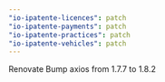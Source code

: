 ```yaml
---
"io-ipatente-licences": patch
"io-ipatente-payments": patch
"io-ipatente-practices": patch
"io-ipatente-vehicles": patch
---
```


Renovate Bump axios from 1.7.7 to 1.8.2
